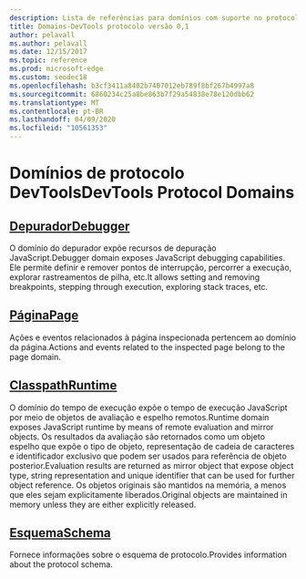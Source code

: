 ```yaml
---
description: Lista de referências para domínios com suporte no protocolo Microsoft Edge DevTools versão 0,1.
title: Domains-DevTools protocolo versão 0,1
author: pelavall
ms.author: pelavall
ms.date: 12/15/2017
ms.topic: reference
ms.prod: microsoft-edge
ms.custom: seodec18
ms.openlocfilehash: b3cf3411a8402b7407012eb789f8bf267b4997a8
ms.sourcegitcommit: 6860234c25a8be863b7f29a54838e78e120dbb62
ms.translationtype: MT
ms.contentlocale: pt-BR
ms.lasthandoff: 04/09/2020
ms.locfileid: "10561353"
---
```

# <span data-ttu-id="b12b1-103">Domínios de protocolo DevTools</span><span class="sxs-lookup"><span data-stu-id="b12b1-103">DevTools Protocol Domains</span></span>
## [<span data-ttu-id="b12b1-104">Depurador</span><span class="sxs-lookup"><span data-stu-id="b12b1-104">Debugger</span></span>](debugger.md)
<span data-ttu-id="b12b1-105">O domínio do depurador expõe recursos de depuração JavaScript.</span><span class="sxs-lookup"><span data-stu-id="b12b1-105">Debugger domain exposes JavaScript debugging capabilities.</span></span> <span data-ttu-id="b12b1-106">Ele permite definir e remover pontos de interrupção, percorrer a execução, explorar rastreamentos de pilha, etc.</span><span class="sxs-lookup"><span data-stu-id="b12b1-106">It allows setting and removing breakpoints, stepping through execution, exploring stack traces, etc.</span></span>
## [<span data-ttu-id="b12b1-107">Página</span><span class="sxs-lookup"><span data-stu-id="b12b1-107">Page</span></span>](page.md)
<span data-ttu-id="b12b1-108">Ações e eventos relacionados à página inspecionada pertencem ao domínio da página.</span><span class="sxs-lookup"><span data-stu-id="b12b1-108">Actions and events related to the inspected page belong to the page domain.</span></span>
## [<span data-ttu-id="b12b1-109">Classpath</span><span class="sxs-lookup"><span data-stu-id="b12b1-109">Runtime</span></span>](runtime.md)
<span data-ttu-id="b12b1-110">O domínio do tempo de execução expõe o tempo de execução JavaScript por meio de objetos de avaliação e espelho remotos.</span><span class="sxs-lookup"><span data-stu-id="b12b1-110">Runtime domain exposes JavaScript runtime by means of remote evaluation and mirror objects.</span></span> <span data-ttu-id="b12b1-111">Os resultados da avaliação são retornados como um objeto espelho que expõe o tipo de objeto, representação de cadeia de caracteres e identificador exclusivo que podem ser usados para referência de objeto posterior.</span><span class="sxs-lookup"><span data-stu-id="b12b1-111">Evaluation results are returned as mirror object that expose object type, string representation and unique identifier that can be used for further object reference.</span></span> <span data-ttu-id="b12b1-112">Os objetos originais são mantidos na memória, a menos que eles sejam explicitamente liberados.</span><span class="sxs-lookup"><span data-stu-id="b12b1-112">Original objects are maintained in memory unless they are either explicitly released.</span></span>
## [<span data-ttu-id="b12b1-113">Esquema</span><span class="sxs-lookup"><span data-stu-id="b12b1-113">Schema</span></span>](schema.md)
<span data-ttu-id="b12b1-114">Fornece informações sobre o esquema de protocolo.</span><span class="sxs-lookup"><span data-stu-id="b12b1-114">Provides information about the protocol schema.</span></span>